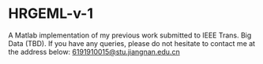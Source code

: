 # HRGEML-v-1
A Matlab implementation of my previous work submitted to IEEE Trans. Big Data (TBD). 
If you have any queries, please do not hesitate to contact me at the address below: 6191910015@stu.jiangnan.edu.cn
